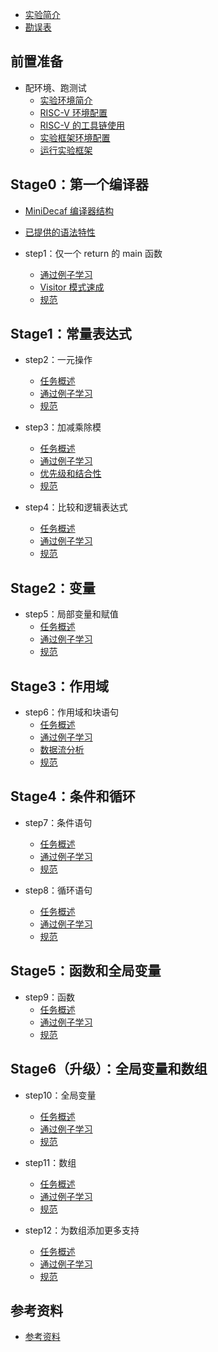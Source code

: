 * [实验简介](README.md)
* [勘误表](docs/step0/errate.md)

## 前置准备

* 配环境、跑测试
  * [实验环境简介]()
  * [RISC-V 环境配置](docs/step0/riscv_env.md)
  * [RISC-V 的工具链使用](docs/step0/riscv.md)
  * [实验框架环境配置](docs/step0/env.md)
  * [运行实验框架](docs/step0/testing.md)

## Stage0：第一个编译器

* [MiniDecaf 编译器结构](docs/step1/arch.md)
* [已提供的语法特性](docs/step1/provided.md)

* step1：仅一个 return 的 main 函数
  * [通过例子学习](docs/step1/example.md)
  * [Visitor 模式速成](docs/step1/visitor.md)
  * [规范](docs/step1/spec.md)

## Stage1：常量表达式
* step2：一元操作
  * [任务概述](docs/step2/intro.md)
  * [通过例子学习](docs/step2/example.md)
  * [规范](docs/step2/spec.md)

* step3：加减乘除模
  * [任务概述](docs/step3/intro.md)
  * [通过例子学习](docs/step3/example.md)
  * [优先级和结合性](docs/step3/precedence.md)
  * [规范](docs/step3/spec.md)

* step4：比较和逻辑表达式
  * [任务概述](docs/step4/intro.md)
  * [通过例子学习](docs/step4/example.md)
  * [规范](docs/step4/spec.md)

## Stage2：变量
* step5：局部变量和赋值
  * [任务概述](docs/step5/intro.md)
  * [通过例子学习](docs/step5/example.md)
  * [规范](docs/step5/spec.md)

## Stage3：作用域
* step6：作用域和块语句
  * [任务概述](docs/step6/intro.md)
  * [通过例子学习](docs/step6/example.md)
  * [数据流分析](docs/step6/dataflow.md)
  * [规范](docs/step6/spec.md)

## Stage4：条件和循环
* step7：条件语句
  * [任务概述](docs/step7/intro.md)
  * [通过例子学习](docs/step7/example.md)
  * [规范](docs/step7/spec.md)

* step8：循环语句
  * [任务概述](docs/step8/intro.md)
  * [通过例子学习](docs/step8/example.md)
  * [规范](docs/step8/spec.md)

## Stage5：函数和全局变量
* step9：函数
  * [任务概述](docs/step9/intro.md)
  * [通过例子学习](docs/step9/example.md)
  * [规范](docs/step9/spec.md)

## Stage6（升级）：全局变量和数组
* step10：全局变量
  * [任务概述](docs/step10/intro.md)
  * [通过例子学习](docs/step10/example.md)
  * [规范](docs/step10/spec.md)

* step11：数组
  * [任务概述](docs/step11/intro.md)
  * [通过例子学习](docs/step11/example.md)
  * [规范](docs/step11/spec.md)

* step12：为数组添加更多支持
  * [任务概述](docs/step12/intro.md)
  * [通过例子学习](docs/step12/example.md)
  * [规范](docs/step12/spec.md)

## 参考资料
* [参考资料](REFERENCE.md)
